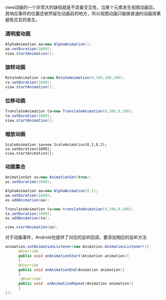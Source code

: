  view动画的一个非常大的缺陷就是不具备交互性，当某个元素发生视图动画后，其响应事件的位置还依然留在动画前的地方，所以视图动画只能做普通的动画效果避免交互的发生。
### 透明度动画
```java
AlphaAnimation aa=new AlphaAnimation();
aa.setDuration(1000);
view.startAnimation();
```
### 旋转动画
```java
RotateAnimation ra=new RotateAnimation(0,360,100,100);
ra.setDuration(1000);
view.startAnimation();
```
### 位移动画
```java
TranslateAnimation ta=new TranslateAnimation(0,200,0,300);
ta.setDuration(1000);
view.startAnimation();
```
### 缩放动画
```
ScaleAnimation sa=new ScaleAnimation(0,2,0,2);
sa.setDuration(1000);
view.startAnimation();
```

### 动画集合
```java
AnimationSet as=new AnimationSet(true);
as.setDuration(1000);

AlphaAnimation aa=new AlphaAnimation(0,1);
aa.setDuration(1000);
as.addAnimation(aa);

TranslateAnimation ta=new translateAnimation(0,100,0,200);
ta.setDuration(1000);
as.addAnimation(ta);

view.startAnimation(as);
```
对于动画事件，Android也提供了对应的监听回调，要添加相应的监听方法
```java
animation.setAnimationListener(new Animation.AnimationListener(){
      @Override
      public void onAnimationStart(Animation animation){
      }
      @Override
      public void onAnimationEnd(Animation animation){
      }
       @Override
      public void  onAnimationRepeat(Animation animation){
      }
});
```
